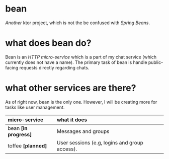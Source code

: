 # bean
_Another_ ktor project, which is not the be confused with *Spring Beans*.

# what does bean do?
Bean is an _HTTP micro-service_ which is a part of my chat service (which currently does not have a name). The primary
task of bean is handle public-facing requests directly regarding chats.

# what other services are there?
As of right now, bean is the only one. However, I will be creating more for tasks like user management.

| micro-service | what it does |
|:---|:---|
| bean **[in progress]** | Messages and groups |
| toffee **[planned]** | User sessions (e.g, logins and group access). |